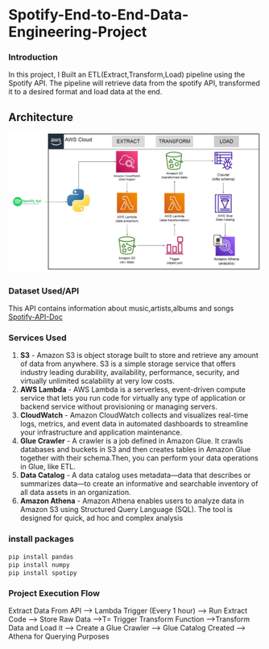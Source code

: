 # Spotify-End-to-End-Data-Engineering-Project

### Introduction
In this project, I Built an ETL(Extract,Transform,Load) pipeline using the Spotify API. The pipeline will retrieve data from the spotify API, transformed it to a desired format and load data at the end.
## Architecture

![Architecture diagram](https://github.com/DerickAlex/spotify-end-to-end-data-engineering-project/blob/main/Architecture%20Diagram.PNG)

### Dataset Used/API
This API contains information about music,artists,albums and songs [Spotify-API-Doc](https://developer.spotify.com/documentation/web-api)

### Services Used
1. **S3** - Amazon S3 is object storage built to store and retrieve any amount of data from anywhere. S3 is a simple storage service that offers industry leading durability, availability, performance, security, and virtually unlimited scalability at very low costs.
2. **AWS Lambda** - AWS Lambda is a serverless, event-driven compute service that lets you run code for virtually any type of application or backend service without provisioning or managing servers.
3. **CloudWatch** -  Amazon CloudWatch collects and visualizes real-time logs, metrics, and event data in automated dashboards to streamline your infrastructure and application maintenance.
4. **Glue Crawler** -  A crawler is a job defined in Amazon Glue. It crawls databases and buckets in S3 and then creates tables in Amazon Glue together with their schema.Then, you can perform your data operations in Glue, like ETL.
5. **Data Catalog** - A data catalog uses metadata—data that describes or summarizes data—to create an informative and searchable inventory of all data assets in an organization.
6. **Amazon Athena** -  Amazon Athena enables users to analyze data in Amazon S3 using Structured Query Language (SQL). The tool is designed for quick, ad hoc and complex analysis

### install packages
```
pip install pandas
pip install numpy
pip install spotipy
```
### Project Execution Flow
Extract Data From API --> Lambda Trigger (Every 1 hour) --> Run Extract Code --> Store Raw Data -->T= Trigger Transform Function -->Transform Data and Load it --> Create a Glue Crawler --> Glue Catalog Created --> Athena for Querying Purposes
